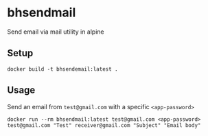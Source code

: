 # bhsendmail
Send email via mail utility in alpine

## Setup
```
docker build -t bhsendemail:latest .
```

## Usage
Send an email from `test@gmail.com` with a specific `<app-password>`
```
docker run --rm bhsendmail:latest test@gmail.com <app-password> test@gmail.com "Test" receiver@gmail.com "Subject" "Email body"
```
